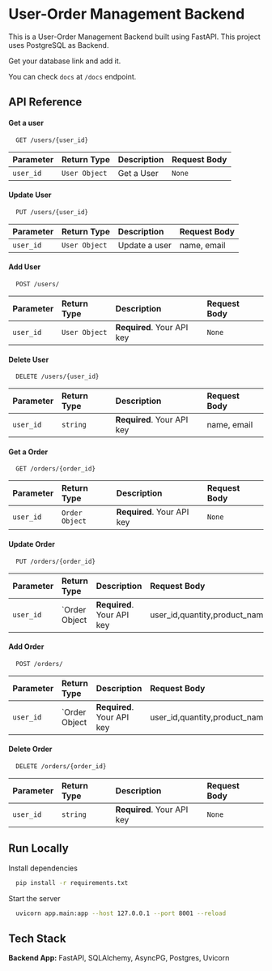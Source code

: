 
# User-Order Management Backend

This is a User-Order Management Backend built using FastAPI.
This project uses PostgreSQL as Backend.

Get your database link and add it.

You can check `docs` at `/docs` endpoint.
## API Reference

#### Get a user

```http
  GET /users/{user_id}
```

| Parameter | Return Type     | Description                |Request Body |
| :-------- | :------- | :------------------------- |:------ |
| `user_id` | `User Object` | Get a User |`None` |

#### Update User

```http
  PUT /users/{user_id}
```

| Parameter | Return Type     | Description                |Request Body |
| :-------- | :------- | :------------------------- |:------ |
| `user_id` | `User Object` | Update a user |name, email |

#### Add User

```http
  POST /users/
```

| Parameter | Return Type     | Description                |Request Body |
| :-------- | :------- | :------------------------- |:------ |
| `user_id` | `User Object` | **Required**. Your API key |`None` |

#### Delete User

```http
  DELETE /users/{user_id}
```

| Parameter | Return Type     | Description                |Request Body |
| :-------- | :------- | :------------------------- |:------ |
| `user_id` | `string` | **Required**. Your API key |name, email |

#### Get a Order

```http
  GET /orders/{order_id}
```

| Parameter | Return Type     | Description                |Request Body |
| :-------- | :------- | :------------------------- |:------ |
| `user_id` | `Order Object` | **Required**. Your API key |`None` |

#### Update Order

```http
  PUT /orders/{order_id}
```

| Parameter | Return Type     | Description                |Request Body |
| :-------- | :------- | :------------------------- |:------ |
| `user_id` | `Order Object | **Required**. Your API key |user_id,quantity,product_name |

#### Add Order

```http
  POST /orders/
```

| Parameter | Return Type     | Description                |Request Body |
| :-------- | :------- | :------------------------- |:------ |
| `user_id` | `Order Object | **Required**. Your API key |user_id,quantity,product_name |

#### Delete Order

```http
  DELETE /orders/{order_id}
```

| Parameter | Return Type     | Description                |Request Body |
| :-------- | :------- | :------------------------- |:------ |
| `user_id` | `string` | **Required**. Your API key |`None` |



## Run Locally

Install dependencies

```bash
  pip install -r requirements.txt
```

Start the server

```bash
  uvicorn app.main:app --host 127.0.0.1 --port 8001 --reload
```


## Tech Stack


**Backend App:** FastAPI, SQLAlchemy, AsyncPG, Postgres, Uvicorn

